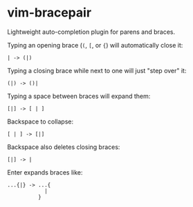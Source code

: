 vim-bracepair
=============
Lightweight auto-completion plugin for parens and braces.

Typing an opening brace (`(`, `[`, or `{`) will automatically close it:

    | -> (|)

Typing a closing brace while next to one will just "step over" it:

    (|) -> ()|

Typing a space between braces will expand them:

    [|] -> [ | ]

Backspace to collapse:

    [ | ] -> [|]

Backspace also deletes closing braces:

    [|] -> |

Enter expands braces like:

    ...{|} -> ...{
                |
              }
